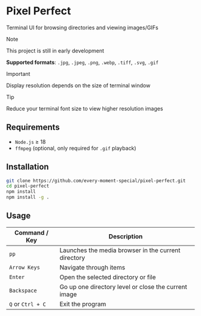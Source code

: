 # Pixel Perfect
Terminal UI for browsing directories and viewing images/GIFs

> [!NOTE]
> This project is still in early development
> 
> **Supported formats**:
> `.jpg`, `.jpeg`, `.png`, `.webp`, `.tiff`, `.svg`, `.gif`

> [!IMPORTANT]
> Display resolution depends on the size of terminal window

> [!TIP]
> Reduce your terminal font size to view higher resolution images

## Requirements
- `Node.js` ≥ 18
- `ffmpeg` (optional, only required for `.gif` playback)

## Installation
```bash
git clone https://github.com/every-moment-special/pixel-perfect.git
cd pixel-perfect
npm install
npm install -g .
```

## Usage
| Command / Key | Description   |
|---------|---------------|
| `pp`               | Launches the media browser in the current directory     |
| `Arrow Keys`       | Navigate through items                                   |
| `Enter`            | Open the selected directory or file                     |
| `Backspace`        | Go up one directory level or close the current image    |
| `Q` or `Ctrl + C`  | Exit the program                                         |
